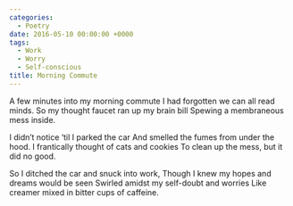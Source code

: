 ```yaml
---
categories:
  - Poetry
date: 2016-05-10 00:00:00 +0000
tags:
  - Work
  - Worry
  - Self-conscious
title: Morning Commute
---
```


A few minutes into my morning commute
I had forgotten we can all read minds.
So my thought faucet ran up my brain bill
Spewing a membraneous mess inside.

I didn’t notice ‘til I parked the car
And smelled the fumes from under the hood.
I frantically thought of cats and cookies
To clean up the mess, but it did no good.

So I ditched the car and snuck into work,
Though I knew my hopes and dreams would be seen
Swirled amidst my self-doubt and worries
Like creamer mixed in bitter cups of caffeine.
